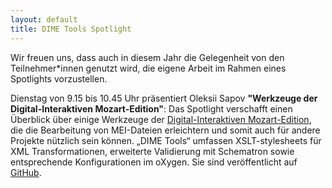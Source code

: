 ```yaml
---
layout: default
title: DIME Tools Spotlight
---
```


Wir freuen uns, dass auch in diesem Jahr die Gelegenheit von den Teilnehmer*innen genutzt wird, die eigene Arbeit im Rahmen eines Spotlights vorzustellen.

Dienstag von 9.15 bis 10.45 Uhr präsentiert Oleksii Sapov 
**"Werkzeuge der Digital-Interaktiven Mozart-Edition"**: 
Das Spotlight verschafft einen Überblick über einige Werkzeuge 
der [Digital-Interaktiven Mozart-Edition], die die Bearbeitung 
von MEI-Dateien erleichtern und somit auch für andere Projekte 
nützlich sein können. „DIME Tools“ umfassen XSLT-stylesheets für 
XML Transformationen, erweiterte Validierung mit Schematron sowie 
entsprechende Konfigurationen im oXygen. 
Sie sind veröffentlicht auf [GitHub].

[Digital-Interaktiven Mozart-Edition]: https://mozarteum.at/dime/
[GitHub]: https://github.com/ism-dme/DIME-tools
